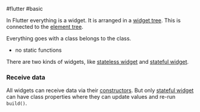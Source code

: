 #flutter #basic 

In Flutter everything is a widget. It is arranged in a [widget tree](/widget%20tree). This is connected to the [element tree](/element%20tree).

Everything goes with a class belongs to the class.
- no static functions

There are two kinds of widgets, like [stateless widget](/techstack/flutter/stateless%20widget.md) and [stateful widget](/techstack/flutter/stateful%20widget.md).

### Receive data
All widgets can receive data via their [constructors](/constructors). But only [stateful widget](/techstack/flutter/stateful%20widget.md) can have class properties where they can update values and re-run `build()`.